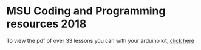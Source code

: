 # MSU Coding and Programming resources 2018
To view the pdf of over 33 lessons you can with your arduino kit, [click here](http://mthackathon.info/resources/The-Most-Complete-Starter-Kit-for-UNO-V1.0.17.3.6.pdf)

